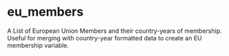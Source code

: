 # eu_members

A List of European Union Members and their country-years of membership. Useful for merging with country-year formatted data to create an EU membership variable.
